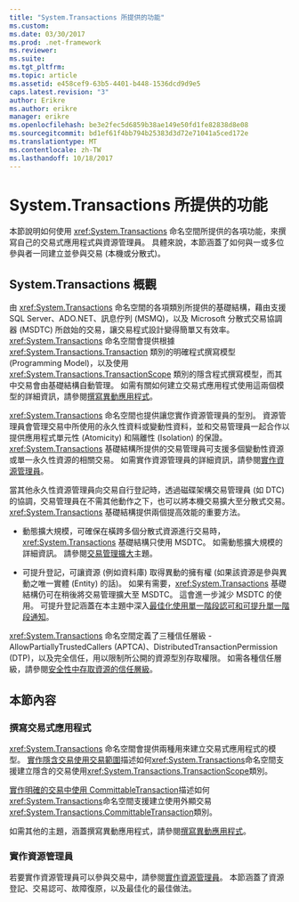 ```yaml
---
title: "System.Transactions 所提供的功能"
ms.custom: 
ms.date: 03/30/2017
ms.prod: .net-framework
ms.reviewer: 
ms.suite: 
ms.tgt_pltfrm: 
ms.topic: article
ms.assetid: e458cef9-63b5-4401-b448-1536dcd9d9e5
caps.latest.revision: "3"
author: Erikre
ms.author: erikre
manager: erikre
ms.openlocfilehash: be3e2fec5d6859b38ae149e50fd1fe82838d8e08
ms.sourcegitcommit: bd1ef61f4bb794b25383d3d72e71041a5ced172e
ms.translationtype: MT
ms.contentlocale: zh-TW
ms.lasthandoff: 10/18/2017
---
```

# <a name="features-provided-by-systemtransactions"></a>System.Transactions 所提供的功能
本節說明如何使用 <xref:System.Transactions> 命名空間所提供的各項功能，來撰寫自己的交易式應用程式與資源管理員。 具體來說，本節涵蓋了如何與一或多位參與者一同建立並參與交易 (本機或分散式)。  
  
## <a name="overview-of-systemtransactions"></a>System.Transactions 概觀  
 由 <xref:System.Transactions> 命名空間的各項類別所提供的基礎結構，藉由支援 SQL Server、ADO.NET、訊息佇列 (MSMQ)，以及 Microsoft 分散式交易協調器 (MSDTC) 所啟始的交易，讓交易程式設計變得簡單又有效率。 <xref:System.Transactions> 命名空間會提供根據 <xref:System.Transactions.Transaction> 類別的明確程式撰寫模型 (Programming Model)，以及使用 <xref:System.Transactions.TransactionScope> 類別的隱含程式撰寫模型，而其中交易會由基礎結構自動管理。 如需有關如何建立交易式應用程式使用這兩個模型的詳細資訊，請參閱[撰寫異動應用程式](../../../../docs/framework/data/transactions/writing-a-transactional-application.md)。  
  
 <xref:System.Transactions> 命名空間也提供讓您實作資源管理員的型別。 資源管理員會管理交易中所使用的永久性資料或變動性資料，並和交易管理員一起合作以提供應用程式單元性 (Atomicity) 和隔離性 (Isolation) 的保證。 <xref:System.Transactions> 基礎結構所提供的交易管理員可支援多個變動性資源或單一永久性資源的相關交易。 如需實作資源管理員的詳細資訊，請參閱[實作資源管理員](../../../../docs/framework/data/transactions/implementing-a-resource-manager.md)。  
  
 當其他永久性資源管理員向交易自行登記時，透過磁碟架構交易管理員 (如 DTC) 的協調，交易管理員在不需其他動作之下，也可以將本機交易擴大至分散式交易。 <xref:System.Transactions> 基礎結構提供兩個提高效能的重要方法。  
  
-   動態擴大規模，可確保在橫跨多個分散式資源進行交易時，<xref:System.Transactions> 基礎結構只使用 MSDTC。 如需動態擴大規模的詳細資訊。 請參閱[交易管理擴大](../../../../docs/framework/data/transactions/transaction-management-escalation.md)主題。  
  
-   可提升登記，可讓資源 (例如資料庫) 取得異動的擁有權 (如果該資源是參與異動之唯一實體 (Entity) 的話)。 如果有需要，<xref:System.Transactions> 基礎結構仍可在稍後將交易管理擴大至 MSDTC。 這會進一步減少 MSDTC 的使用。 可提升登記涵蓋在本主題中深入[最佳化使用單一階段認可和可提升單一階段通知](../../../../docs/framework/data/transactions/optimization-spc-and-promotable-spn.md)。  
  
 <xref:System.Transactions> 命名空間定義了三種信任層級 - AllowPartiallyTrustedCallers (APTCA)、DistributedTransactionPermission (DTP)，以及完全信任，用以限制所公開的資源型別存取權限。 如需各種信任層級，請參閱[安全性中存取資源的信任層級](../../../../docs/framework/data/transactions/security-trust-levels-in-accessing-resources.md)。  
  
## <a name="in-this-section"></a>本節內容  
  
### <a name="writing-a-transactional-application"></a>撰寫交易式應用程式  
 <xref:System.Transactions> 命名空間會提供兩種用來建立交易式應用程式的模型。 [實作隱含交易使用交易範圍](../../../../docs/framework/data/transactions/implementing-an-implicit-transaction-using-transaction-scope.md)描述如何<xref:System.Transactions>命名空間支援建立隱含的交易使用<xref:System.Transactions.TransactionScope>類別。  
  
 [實作明確的交易中使用 CommittableTransaction](../../../../docs/framework/data/transactions/implementing-an-explicit-transaction-using-committabletransaction.md)描述如何<xref:System.Transactions>命名空間支援建立使用外顯交易<xref:System.Transactions.CommittableTransaction>類別。  
  
 如需其他的主題，涵蓋撰寫異動應用程式，請參閱[撰寫異動應用程式](../../../../docs/framework/data/transactions/writing-a-transactional-application.md)。  
  
### <a name="implementing-a-resource-manager"></a>實作資源管理員  
 若要實作資源管理員可以參與交易中，請參閱[實作資源管理員](../../../../docs/framework/data/transactions/implementing-a-resource-manager.md)。 本節涵蓋了資源登記、交易認可、故障復原，以及最佳化的最佳做法。
